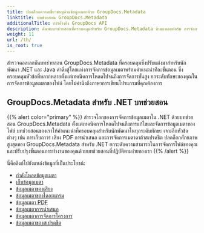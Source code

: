 ```yaml
---
title: ปลดล็อกความเชี่ยวชาญด้านข้อมูลเมตาด้วย GroupDocs.Metadata
linktitle: บทช่วยสอน GroupDocs.Metadata
additionalTitle: การอ้างอิง GroupDocs API
description: ค้นพบบทช่วยสอนที่ครอบคลุมสำหรับ GroupDocs.Metadata ข้ามแพลตฟอร์ม การจัดการข้อมูลเมตาหลักใน .NET และ Java ได้อย่างง่ายดาย
weight: 11
url: /th/
is_root: true
---
```


สำรวจคอลเลกชันบทช่วยสอน GroupDocs.Metadata ที่ครอบคลุมซึ่งปรับแต่งมาสำหรับนักพัฒนา .NET และ Java ดำดิ่งสู่โลกแห่งการจัดการข้อมูลเมตาพร้อมคำแนะนำทีละขั้นตอน ซึ่งครอบคลุมหัวข้อที่หลากหลายตั้งแต่เทคนิคการโหลดไปจนถึงการจัดการขั้นสูง ยกระดับทักษะของคุณในการจัดการข้อมูลเมตาของไฟล์ โดยไม่คำนึงถึงภาษาการเขียนโปรแกรมที่คุณต้องการ

## GroupDocs.Metadata สำหรับ .NET บทช่วยสอน
{{% alert color="primary" %}}
สำรวจโลกของการจัดการข้อมูลเมตาใน .NET ด้วยบทช่วยสอน GroupDocs.Metadata ตั้งแต่เทคนิคการโหลดไปจนถึงการแก้ไขและจัดการข้อมูลเมตาของไฟล์ บทช่วยสอนของเราให้คำแนะนำที่ครอบคลุมสำหรับนักพัฒนาในทุกระดับทักษะ เจาะลึกหัวข้อต่างๆ เช่น การเก็บถาวร เสียง PDF การนำเสนอ และการจัดการเมตาดาต้าสเปรดชีต ปลดล็อกศักยภาพสูงสุดของ GroupDocs.Metadata สำหรับ .NET ยกระดับความสามารถในการจัดการไฟล์ของคุณและปรับปรุงขั้นตอนการทำงานของคุณด้วยบทช่วยสอนที่ปฏิบัติตามง่ายของเรา
{{% /alert %}}

นี่คือลิงก์ไปยังแหล่งข้อมูลที่เป็นประโยชน์:
 
- [กำลังโหลดข้อมูลเมตา](./net/metadata-loading/)
- [เก็บข้อมูลเมตา](./net/archive-metadata/)
- [ข้อมูลเมตาของเสียง](./net/audio-metadata/)
- [ข้อมูลเมตาของไดอะแกรม](./net/diagram-metadata/)
- [ข้อมูลเมตา PDF](./net/pdf-metadata/)
- [ข้อมูลเมตาการนำเสนอ](./net/presentation-metadata/)
- [ข้อมูลเมตาการจัดการโครงการ](./net/project-management-metadata/)
- [ข้อมูลเมตาของสเปรดชีต](./net/spreadsheet-metadata/)



